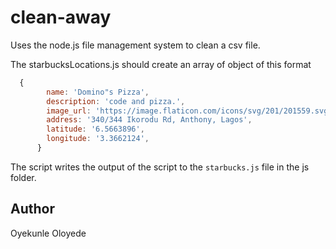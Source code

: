 # clean-away

Uses the node.js file management system to clean a csv file.

The starbucksLocations.js should create an array of object of this format

```javascript
  {
        name: 'Domino"s Pizza',
        description: 'code and pizza.',
        image_url: 'https://image.flaticon.com/icons/svg/201/201559.svg',
        address: '340/344 Ikorodu Rd, Anthony, Lagos',
        latitude: '6.5663896',
        longitude: '3.3662124',
      }
```

The script writes the output of the script to the `starbucks.js` file in the js folder.

## Author

Oyekunle Oloyede
